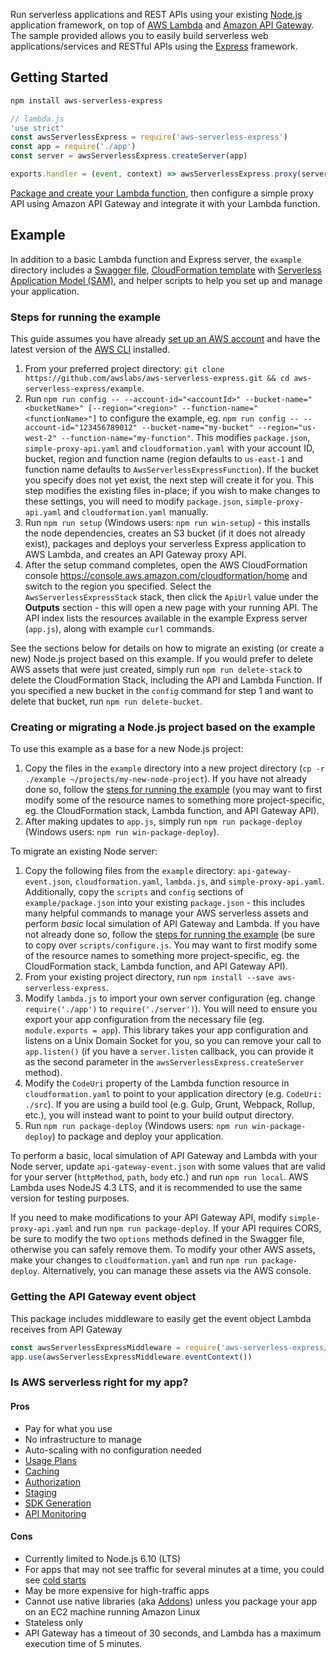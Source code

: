 Run serverless applications and REST APIs using your existing [Node.js](https://nodejs.org/) application framework, on top of [AWS Lambda](https://aws.amazon.com/lambda/) and [Amazon API Gateway](https://aws.amazon.com/api-gateway/). The sample provided allows you to easily build serverless web applications/services and RESTful APIs using the [Express](https://expressjs.com/) framework.

## Getting Started

```bash
npm install aws-serverless-express
```

```js
// lambda.js
'use strict'
const awsServerlessExpress = require('aws-serverless-express')
const app = require('./app')
const server = awsServerlessExpress.createServer(app)

exports.handler = (event, context) => awsServerlessExpress.proxy(server, event, context)
```

[Package and create your Lambda function](http://docs.aws.amazon.com/lambda/latest/dg/nodejs-create-deployment-pkg.html), then configure a simple proxy API using Amazon API Gateway and integrate it with your Lambda function.

## Example

In addition to a basic Lambda function and Express server, the `example` directory includes a [Swagger file](http://swagger.io/specification/), [CloudFormation template](https://aws.amazon.com/cloudformation/aws-cloudformation-templates/) with [Serverless Application Model (SAM)](https://github.com/awslabs/serverless-application-model), and helper scripts to help you set up and manage your application.

### Steps for running the example
This guide assumes you have already [set up an AWS account](http://docs.aws.amazon.com/AmazonSimpleDB/latest/DeveloperGuide/AboutAWSAccounts.html) and have the latest version of the [AWS CLI](https://aws.amazon.com/cli/) installed.

1. From your preferred project directory: `git clone https://github.com/awslabs/aws-serverless-express.git && cd aws-serverless-express/example`.
2. Run `npm run config -- --account-id="<accountId>" --bucket-name="<bucketName>" [--region="<region>" --function-name="<functionName>"]` to configure the example, eg. `npm run config -- --account-id="123456789012" --bucket-name="my-bucket" --region="us-west-2" --function-name="my-function"`. This modifies `package.json`, `simple-proxy-api.yaml` and `cloudformation.yaml` with your account ID, bucket, region and function name (region defaults to `us-east-1` and function name defaults to `AwsServerlessExpressFunction`). If the bucket you specify does not yet exist, the next step will create it for you. This step modifies the existing files in-place; if you wish to make changes to these settings, you will need to modify `package.json`, `simple-proxy-api.yaml` and `cloudformation.yaml` manually.
3. Run `npm run setup` (Windows users: `npm run win-setup`) - this installs the node dependencies, creates an S3 bucket (if it does not already exist), packages and deploys your serverless Express application to AWS Lambda, and creates an API Gateway proxy API.
4. After the setup command completes, open the AWS CloudFormation console https://console.aws.amazon.com/cloudformation/home and switch to the region you specified. Select the `AwsServerlessExpressStack` stack, then click the `ApiUrl` value under the __Outputs__ section - this will open a new page with your running API. The API index lists the resources available in the example Express server (`app.js`), along with example `curl` commands.

See the sections below for details on how to migrate an existing (or create a new) Node.js project based on this example. If you would prefer to delete AWS assets that were just created, simply run `npm run delete-stack` to delete the CloudFormation Stack, including the API and Lambda Function. If you specified a new bucket in the `config` command for step 1 and want to delete that bucket, run `npm run delete-bucket`.

### Creating or migrating a Node.js project based on the example

To use this example as a base for a new Node.js project:

1. Copy the files in the `example` directory into a new project directory (`cp -r ./example ~/projects/my-new-node-project`). If you have not already done so, follow the [steps for running the example](#steps-for-running-the-example) (you may want to first modify some of the resource names to something more project-specific, eg. the CloudFormation stack, Lambda function, and API Gateway API).
2. After making updates to `app.js`, simply run `npm run package-deploy` (Windows users: `npm run win-package-deploy`).

To migrate an existing Node server:

1. Copy the following files from the `example` directory: `api-gateway-event.json`, `cloudformation.yaml`, `lambda.js`, and `simple-proxy-api.yaml`. Additionally, copy the `scripts` and `config` sections of `example/package.json` into your existing `package.json` - this includes many helpful commands to manage your AWS serverless assets and perform _basic_ local simulation of API Gateway and Lambda. If you have not already done so, follow the [steps for running the example](#steps-for-running-the-example) (be sure to copy over `scripts/configure.js`. You may want to first modify some of the resource names to something more project-specific, eg. the CloudFormation stack, Lambda function, and API Gateway API).
2. From your existing project directory, run `npm install --save aws-serverless-express`.
3. Modify `lambda.js` to import your own server configuration (eg. change `require('./app')` to `require('./server')`). You will need to ensure you export your app configuration from the necessary file (eg. `module.exports = app`). This library takes your app configuration and listens on a Unix Domain Socket for you, so you can remove your call to `app.listen()` (if you have a `server.listen` callback, you can provide it as the second parameter in the `awsServerlessExpress.createServer` method).
4. Modify the `CodeUri` property of the Lambda function resource in `cloudformation.yaml` to point to your application directory (e.g. `CodeUri: ./src`). If you are using a build tool (e.g. Gulp, Grunt, Webpack, Rollup, etc.), you will instead want to point to your build output directory.
5. Run `npm run package-deploy` (Windows users: `npm run win-package-deploy`) to package and deploy your application.

To perform a basic, local simulation of API Gateway and Lambda with your Node server, update `api-gateway-event.json` with some values that are valid for your server (`httpMethod`, `path`, `body` etc.) and run `npm run local`. AWS Lambda uses NodeJS 4.3 LTS, and it is recommended to use the same version for testing purposes.

If you need to make modifications to your API Gateway API, modify `simple-proxy-api.yaml` and run `npm run package-deploy`. If your API requires CORS, be sure to modify the two `options` methods defined in the Swagger file, otherwise you can safely remove them. To modify your other AWS assets, make your changes to `cloudformation.yaml` and run `npm run package-deploy`. Alternatively, you can manage these assets via the AWS console.

### Getting the API Gateway event object
This package includes middleware to easily get the event object Lambda receives from API Gateway

```js
const awsServerlessExpressMiddleware = require('aws-serverless-express/middleware')
app.use(awsServerlessExpressMiddleware.eventContext())
```

### Is AWS serverless right for my app?

#### Pros

 - Pay for what you use
 - No infrastructure to manage
 - Auto-scaling with no configuration needed
 - [Usage Plans](http://docs.aws.amazon.com/apigateway/latest/developerguide/api-gateway-api-usage-plans.html)
 - [Caching](http://docs.aws.amazon.com/apigateway/latest/developerguide/api-gateway-caching.html)
 - [Authorization](http://docs.aws.amazon.com/apigateway/latest/developerguide/apigateway-control-access-to-api.html)
 - [Staging](http://docs.aws.amazon.com/apigateway/latest/developerguide/how-to-deploy-api.html)
 - [SDK Generation](http://docs.aws.amazon.com/apigateway/latest/developerguide/how-to-generate-sdk.html)
 - [API Monitoring](http://docs.aws.amazon.com/apigateway/latest/developerguide/monitoring-cloudwatch.html)

#### Cons

 - Currently limited to Node.js 6.10 (LTS)
 - For apps that may not see traffic for several minutes at a time, you could see [cold starts](https://aws.amazon.com/blogs/compute/container-reuse-in-lambda/)
 - May be more expensive for high-traffic apps
 - Cannot use native libraries (aka [Addons](https://nodejs.org/api/addons.html)) unless you package your app on an EC2 machine running Amazon Linux
 - Stateless only
 - API Gateway has a timeout of 30 seconds, and Lambda has a maximum execution time of 5 minutes.
